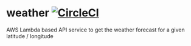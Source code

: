 # weather [![CircleCI](https://circleci.com/gh/danesparza/weather.svg?style=shield)](https://circleci.com/gh/danesparza/weather)
AWS Lambda based API service to get the weather forecast for a given latitude / longitude
